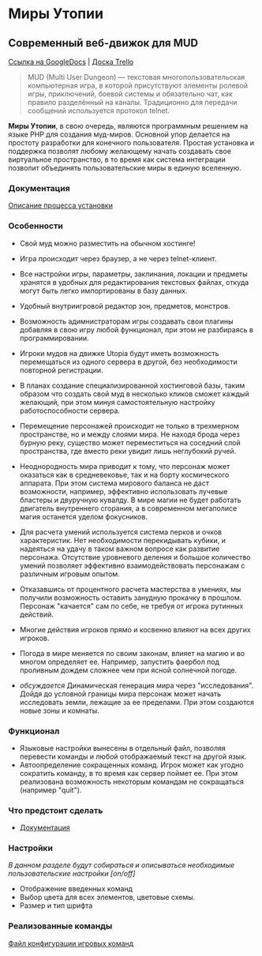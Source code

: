 # Миры Утопии
## Современный веб-движок для MUD

[Ссылка на GoogleDocs](https://drive.google.com/folderview?id=0B4iRVGZoxmySTm5oZHhLZHVPYWs&usp=sharing) | [Доска Trello](https://trello.com/b/dYc2L9lX/mud)

> MUD (Multi User Dungeon) — текстовая многопользовательская компьютерная игра, в которой присутствуют элементы ролевой игры, приключений, боевой системы и обязательно чат, как правило разделённый на каналы. Традиционно для передачи сообщений используется протокол telnet.

**Миры Утопии**, в свою очередь, являются программным решением на языке PHP для создания муд-миров.
Основной упор делается на простоту разработки для конечного пользователя. Простая установка и поддержка позволят любому желающему начать создавать свое виртуальное пространство, в то время как система интеграции позволит объединять пользовательские миры в единую вселенную.

### Документация

[Описание процесса установки](https://github.com/Rottenwood/UtopiaMud/wiki/%D0%A3%D1%81%D1%82%D0%B0%D0%BD%D0%BE%D0%B2%D0%BA%D0%B0)

### Особенности
* Свой муд можно разместить на обычном хостинге!
* Игра происходит через браузер, а не через telnet-клиент.
* Все настройки игры, параметры, заклинания, локации и предметы хранятся в удобных для редактирования текстовых файлах, откуда могут быть легко импортированы в базу данных.
* Удобный внутриигровой редактор зон, предметов, монстров.
* Возможность адимнистраторам игры создавать свои плагины добавляя в свою игру любой функционал, при этом не разбираясь в программировании.
* Игроки мудов на движке Utopia будут иметь возможность перемещаться из одного сервера в другой, без необходимости повторной регистрации.
* В планах создание специализированной хостинговой базы, таким образом что создать свой муд в несколько кликов сможет каждый желающий, при этом минуя самостоятельную настройку работоспособности сервера.

* Перемещение персонажей происходит не только в трехмерном пространстве, но и между слоями мира. Не находя брода через бурную реку, существо может переместиться на соседний слой пространства, где вместо реки увидит лишь неглубокий ручей.
* Неоднородность мира приводит к тому, что персонаж может оказаться как в средневековье, так и на борту космического аппарата. При этом система мирового баланса не даст возможности, например, эффективно использовать лучевые бластеры и двуручную кувалду. В мире магии не будет работать двигатель внутреннего сгорания, а в современном мегаполисе магия останется уделом фокусников.
* Для расчета умений используется система перков и очков характеристик. Нет необходимости перекидывать кубики, и надеяться на удачу в таком важном вопросе как развитие персонажа. Отсутствие уровневого деления и большое количество умений позволяет эффективно взаимодействовать персонажам с различным игровым опытом.
* Отказавшись от процентного расчета мастерства в умениях, мы получили возможность оставить занудную прокачку в прошлом. Персонаж "качается" сам по себе, не требуя от игрока рутинных действий.
* Многие действия игроков прямо и косвенно влияют на всех других игроков.
* Погода в мире меняется по своим законам, влияет на магию и во многом определяет ее. Например, запустить фаербол под проливным дождем сложнее чем при ясной солнечной погоде.
* *обсуждается* Динамическая генерация мира через "исследования". Дойдя до условной границы мира персонаж может начать исследовать земли, лежащие за ее пределами. При этом создаются новые зоны и комнаты.

### Функционал
* Языковые настройки вынесены в отдельный файл, позволяя перевести команды и любой отображаемый текст на другой язык.
* Автоопределение сокращенных команд. Игрок может как угодно сократить команду, в то время как сервер поймет ее. При этом реализована возможность некоторым командам не сокращаться (например "quit").

### Что предстоит сделать
* [Документация](https://drive.google.com/folderview?id=0B4iRVGZoxmySTm5oZHhLZHVPYWs&usp=sharing)

### Настройки
*В данном разделе будут собираться и описываться необходимые пользовательские настройки [on/off]*

* Отображение введенных команд
* Выбор цвета для всех элементов, цветовые схемы.
* Размер и тип шрифта

### Реализованные команды

[Файл конфигурации игровых команд](https://github.com/Rottenwood/UtopiaMud/blob/master/src/Rottenwood/UtopiaMudBundle/Resources/config/commands.yml)
